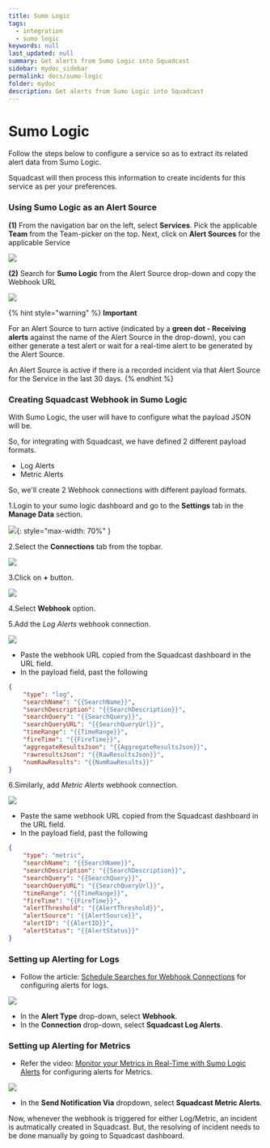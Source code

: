 ```yaml
---
title: Sumo Logic
tags:
  - integration
  - sumo logic
keywords: null
last_updated: null
summary: Get alerts from Sumo Logic into Squadcast
sidebar: mydoc_sidebar
permalink: docs/sumo-logic
folder: mydoc
description: Get alerts from Sumo Logic into Squadcast
---
```


# Sumo Logic

Follow the steps below to configure a service so as to extract its related alert data from Sumo Logic.

Squadcast will then process this information to create incidents for this service as per your preferences.

### Using Sumo Logic as an Alert Source

**(1)** From the navigation bar on the left, select **Services**. Pick the applicable **Team** from the Team-picker on the top. Next, click on **Alert Sources** for the applicable Service

![](../../.gitbook/assets/alert\_source\_1.png)

**(2)** Search for **Sumo Logic** from the Alert Source drop-down and copy the Webhook URL

![](../../.gitbook/assets/sumo\_logic\_1.png)

{% hint style="warning" %}
**Important**

For an Alert Source to turn active (indicated by a **green dot - Receiving alerts** against the name of the Alert Source in the drop-down), you can either generate a test alert or wait for a real-time alert to be generated by the Alert Source.

An Alert Source is active if there is a recorded incident via that Alert Source for the Service in the last 30 days.
{% endhint %}

### Creating Squadcast Webhook in Sumo Logic

With Sumo Logic, the user will have to configure what the payload JSON will be.

So, for integrating with Squadcast, we have defined 2 different payload formats.

* Log Alerts
* Metric Alerts

So, we'll create 2 Webhook connections with different payload formats.

1.Login to your sumo logic dashboard and go to the **Settings** tab in the **Manage Data** section.

![](../../.gitbook/assets/sumo\_logic\_2.png){: style="max-width: 70%" }

2.Select the **Connections** tab from the topbar.

![](../../.gitbook/assets/sumo\_logic\_3.png)

3.Click on **+** button.

![](../../.gitbook/assets/sumo\_logic\_4.png)

4.Select **Webhook** option.

5.Add the _Log Alerts_ webhook connection.

![](../../.gitbook/assets/sumo\_logic\_5.png)

* Paste the webhook URL copied from the Squadcast dashboard in the URL field.
* In the payload field, past the following

```json
{
    "type": "log",
    "searchName": "{{SearchName}}",
    "searchDescription": "{{SearchDescription}}",
    "searchQuery": "{{SearchQuery}}",
    "searchQueryURL": "{{SearchQueryUrl}}",
    "timeRange": "{{TimeRange}}",
    "fireTime": "{{FireTime}}",
    "aggregateResultsJson": "{{AggregateResultsJson}}",
    "rawresultsJson": "{{RawResultsJson}}",
    "numRawResults": "{{NumRawResults}}"
}
```

6.Similarly, add _Metric Alerts_ webhook connection.

![](../../.gitbook/assets/sumo\_logic\_6.png)

* Paste the same webhook URL copied from the Squadcast dashboard in the URL field.
* In the payload field, past the following

```json
{
    "type": "metric",
    "searchName": "{{SearchName}}",
    "searchDescription": "{{SearchDescription}}",
    "searchQuery": "{{SearchQuery}}",
    "searchQueryURL": "{{SearchQueryUrl}}",
    "timeRange": "{{TimeRange}}",
    "fireTime": "{{FireTime}}",
    "alertThreshold": "{{AlertThreshold}}",
    "alertSource": "{{AlertSource}}",
    "alertID": "{{AlertID}}",
    "alertStatus": "{{AlertStatus}}"
}
```

### Setting up Alerting for Logs

* Follow the article: [Schedule Searches for Webhook Connections](https://help.sumologic.com/Manage/Connections-and-Integrations/Webhook-Connections/Schedule-Searches-for-Webhook-Connections) for configuring alerts for logs.

![](../../.gitbook/assets/sumo\_logic\_7.png)

* In the **Alert Type** drop-down, select **Webhook**.
* In the **Connection** drop-down, select **Squadcast Log Alerts**.

### Setting up Alerting for Metrics

* Refer the video: [Monitor your Metrics in Real-Time with Sumo Logic Alerts](https://www.youtube.com/watch?v=DfL7SetZ5dc) for configuring alerts for Metrics.

![](../../.gitbook/assets/sumo\_logic\_8.png)

* In the **Send Notification Via** dropdown, select **Squadcast Metric Alerts**.

Now, whenever the webhook is triggered for either Log/Metric, an incident is autmatically created in Squadcast. But, the resolving of incident needs to be done manually by going to Squadcast dashboard.
